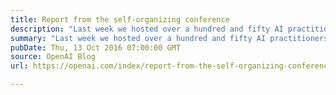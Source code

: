 ```yaml
---
title: Report from the self-organizing conference
description: "Last week we hosted over a hundred and fifty AI practitioners in our offices for our first self-organizing conference on machine learning."
summary: "Last week we hosted over a hundred and fifty AI practitioners in our offices for our first self-organizing conference on machine learning."
pubDate: Thu, 13 Oct 2016 07:00:00 GMT
source: OpenAI Blog
url: https://openai.com/index/report-from-the-self-organizing-conference

---
```


